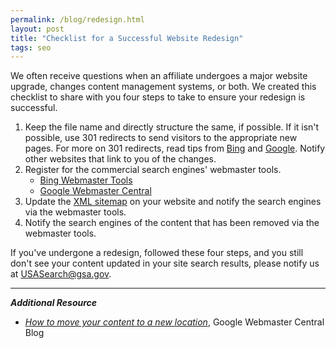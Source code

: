 ```yaml
---
permalink: /blog/redesign.html
layout: post
title: "Checklist for a Successful Website Redesign"
tags: seo 
---
```

We often receive questions when an affiliate undergoes a major website upgrade, changes content management systems, or both. We created this checklist to share with you four steps to take to ensure your redesign is successful.

1. Keep the file name and directly structure the same, if possible. If it isn't possible, use 301 redirects to send visitors to the appropriate new pages. For more on 301 redirects, read tips from [Bing](http://www.bing.com/community/site_blogs/b/webmaster/archive/2011/10/06/managing-redirects-301s-302s-and-canonicals.aspx) and [Google](http://www.google.com/support/webmasters/bin/answer.py?answer=93633). Notify other websites that link to you of the changes.
2. Register for the commercial search engines' webmaster tools.  
    * [Bing Webmaster Tools](http://www.bing.com/toolbox/webmasters/)  
    * [Google Webmaster Central](https://www.google.com/webmasters/)
3. Update the [XML sitemap](http://www.sitemaps.org/) on your website and notify the search engines via the webmaster tools.
4. Notify the search engines of the content that has been removed via the webmaster tools.

If you've undergone a redesign, followed these four steps, and you still don't see your content updated in your site search results, please notify us at <USASearch@gsa.gov>.

--- 

***Additional Resource***

* *[How to move your content to a new location](http://googlewebmastercentral.blogspot.com/2012/04/how-to-move-your-content-to-new.html)*, Google Webmaster Central Blog